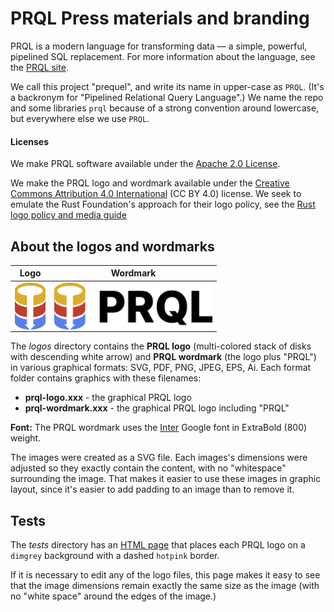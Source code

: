 # PRQL Press materials and branding

PRQL is a modern language for transforming data — a simple, powerful, pipelined SQL replacement.
For more information about the language, see the
[PRQL site](https://prql-lang.org).

We call this project "prequel", and write its name in upper-case as `PRQL`.
(It's a backronym for "Pipelined Relational Query Language".) 
We name the repo and some libraries `prql` because of a strong convention around
lowercase, but everywhere else we use `PRQL`.

#### Licenses

We make PRQL software available under the
[Apache 2.0 License](https://github.com/PRQL/prql/blob/main/LICENSE).

We make the PRQL logo and wordmark available under the
[Creative Commons Attribution 4.0 International](https://creativecommons.org/licenses/by/4.0/)
(CC BY 4.0) license.
We seek to emulate the Rust Foundation's approach for their logo policy,
see the
[Rust logo policy and media guide](https://foundation.rust-lang.org/policies/logo-policy-and-media-guide/)

## About the logos and wordmarks

<!-- markdownlint-disable MD033 — Tell markdownlint that it's OK to scale the PNG images using inline CSS   -->

| Logo | Wordmark |
| ---- | -------- |
| <img style="margin-left:auto; margin-right:auto; display:block; height:75px" src="./logos/PNG/prql-logo.png" > | <img style="margin-left:auto; margin-right:auto; display:block; height:75px" src="./logos/PNG/prql-wordmark.png" > |

The _logos_ directory contains the **PRQL logo**
(multi-colored stack of disks with descending white arrow) and
**PRQL wordmark** (the logo plus "PRQL") in various graphical formats:
SVG, PDF, PNG, JPEG, EPS, Ai.
Each format folder contains graphics with these filenames:

* **prql-logo.xxx** - the graphical PRQL logo
* **prql-wordmark.xxx** - the graphical PRQL logo including "PRQL"

**Font:** The PRQL wordmark uses the
[Inter](https://fonts.google.com/specimen/Inter?preview.text=PRQL&preview.text_type=custom)
Google font in ExtraBold (800) weight.

The images were created as a SVG file.
Each images's dimensions were adjusted so they exactly contain the content,
with no "whitespace" surrounding the image.
That makes it easier to use these images in graphic layout,
since it's easier to add padding to an image than to remove it.

## Tests

The _tests_ directory has an [HTML page](./tests/test-logos.html)
that places each PRQL logo on a
`dimgrey` background with a dashed `hotpink` border. 

If it is necessary to edit any of the logo files,
this page makes it easy to see that the image dimensions
remain exactly the same size as the image 
(with no "white space" around the edges of the image.)

